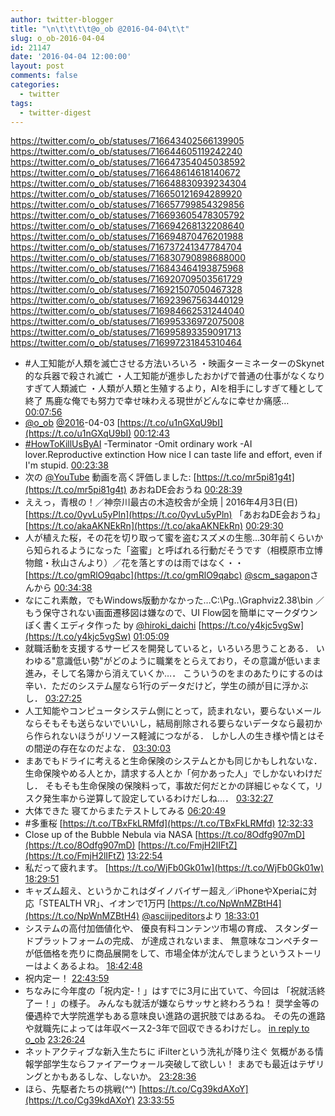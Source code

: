 ```yaml
---
author: twitter-blogger
title: "\n\t\t\t\t@o_ob @2016-04-04\t\t"
slug: o_ob-2016-04-04
id: 21147
date: '2016-04-04 12:00:00'
layout: post
comments: false
categories:
  - twitter
tags:
  - twitter-digest
---
```


https://twitter.com/o_ob/statuses/716643402566139905 https://twitter.com/o_ob/statuses/716644605119242240 https://twitter.com/o_ob/statuses/716647354045038592 https://twitter.com/o_ob/statuses/716648614618140672 https://twitter.com/o_ob/statuses/716648830939234304 https://twitter.com/o_ob/statuses/716650121694289920 https://twitter.com/o_ob/statuses/716657799854329856 https://twitter.com/o_ob/statuses/716693605478305792 https://twitter.com/o_ob/statuses/716694268132208640 https://twitter.com/o_ob/statuses/716694870476201988 https://twitter.com/o_ob/statuses/716737241347784704 https://twitter.com/o_ob/statuses/716830790898688000 https://twitter.com/o_ob/statuses/716843464193875968 https://twitter.com/o_ob/statuses/716920709503561729 https://twitter.com/o_ob/statuses/716921507050467328 https://twitter.com/o_ob/statuses/716923967563440129 https://twitter.com/o_ob/statuses/716984662531244040 https://twitter.com/o_ob/statuses/716995336972075008 https://twitter.com/o_ob/statuses/716995893359091713 https://twitter.com/o_ob/statuses/716997231845310464  

*   #人工知能が人類を滅亡させる方法いろいろ ・映画ターミネーターのSkynet的な兵器で殺され滅亡 ・人工知能が進歩したおかげで普通の仕事がなくなりすぎて人類滅亡 ・人類が人類と生殖するより，AIを相手にしすぎて種として終了 馬鹿な俺でも努力で幸せ味わえる現世がどんなに幸せか痛感… [00:07:56](https://twitter.com/o_ob/statuses/716643402566139905)
*   [@o_ob](https://twitter.com/o_ob) [@2016](https://twitter.com/2016)-04-03 [https://t.co/u1nGXqU9bI](https://t.co/u1nGXqU9bI) [00:12:43](https://twitter.com/o_ob/statuses/716644605119242240)
*   [#HowToKillUsByAI](https://twitter.com/search?q=%23HowToKillUsByAI&src=hash) -Terminator -Omit ordinary work -AI lover.Reproductive extinction How nice I can taste life and effort, even if I'm stupid. [00:23:38](https://twitter.com/o_ob/statuses/716647354045038592)
*   次の [@YouTube](https://twitter.com/YouTube) 動画を高く評価しました: [https://t.co/mr5pi81g4t](https://t.co/mr5pi81g4t) あおねDE会おうね [00:28:39](https://twitter.com/o_ob/statuses/716648614618140672)
*   ええっ，青根の！／神奈川最古の木造校舎が全焼 | 2016年4月3日(日) [https://t.co/0yvLu5yPln](https://t.co/0yvLu5yPln) 「あおねDE会おうね」 [https://t.co/akaAKNEkRn](https://t.co/akaAKNEkRn) [00:29:30](https://twitter.com/o_ob/statuses/716648830939234304)
*   人が植えた桜，その花を切り取って蜜を盗むスズメの生態…30年前くらいから知られるようになった「盗蜜」と呼ばれる行動だそうです（相模原市立博物館・秋山さんより）／花を落とすのは雨ではなく・・ [https://t.co/gmRlO9qabc](https://t.co/gmRlO9qabc) [@scm_sagapon](https://twitter.com/scm_sagapon)さんから [00:34:38](https://twitter.com/o_ob/statuses/716650121694289920)
*   なにこれ素敵，でもWindows版動かなかった…C:\Pg..\Graphviz2.38\bin ／もう保守されない画面遷移図は嫌なので、UI Flow図を簡単にマークダウンぽく書くエディタ作った by [@hiroki_daichi](https://twitter.com/hiroki_daichi) [https://t.co/y4kjc5vgSw](https://t.co/y4kjc5vgSw) [01:05:09](https://twitter.com/o_ob/statuses/716657799854329856)
*   就職活動を支援するサービスを開発していると，いろいろ思うことある． いわゆる"意識低い勢"がどのように職業をとらえており，その意識が低いまま進み，そして名簿から消えていくか…． こういうのをまのあたりにするのは辛い．ただのシステム屋なら1行のデータだけど，学生の顔が目に浮かぶし． [03:27:25](https://twitter.com/o_ob/statuses/716693605478305792)
*   人工知能やコンピュータシステム側にとって，読まれない，要らないメールならそもそも送らないでいいし，結局削除される要らないデータなら最初から作られないほうがリソース軽減につながる． しかし人の生き様や情とはその間逆の存在なのだよな． [03:30:03](https://twitter.com/o_ob/statuses/716694268132208640)
*   まあでもドライに考えると生命保険のシステムとかも同じかもしれないな． 生命保険やめる人とか，請求する人とか「何かあった人」でしかないわけだし． そもそも生命保険の保険料って，事故だ何だとかの詳細じゃなくて，リスク発生率から逆算して設定しているわけだしね…． [03:32:27](https://twitter.com/o_ob/statuses/716694870476201988)
*   大体できた 寝てからまたテストしてみる [06:20:49](https://twitter.com/o_ob/statuses/716737241347784704)
*   #多重桜 [https://t.co/TBxFkLRMfd](https://t.co/TBxFkLRMfd) [12:32:33](https://twitter.com/o_ob/statuses/716830790898688000)
*   Close up of the Bubble Nebula via NASA [https://t.co/8Odfg907mD](https://t.co/8Odfg907mD) [https://t.co/FmjH2lIFtZ](https://t.co/FmjH2lIFtZ) [13:22:54](https://twitter.com/o_ob/statuses/716843464193875968)
*   私だって疲れます。 [https://t.co/WjFb0Gk01w](https://t.co/WjFb0Gk01w) [18:29:51](https://twitter.com/o_ob/statuses/716920709503561729)
*   キャズム超え、というかこれはダイノバイザー超え／iPhoneやXperiaに対応「STEALTH VR」、イオンで1万円 [https://t.co/NpWnMZBtH4](https://t.co/NpWnMZBtH4) [@asciijpeditors](https://twitter.com/asciijpeditors)より [18:33:01](https://twitter.com/o_ob/statuses/716921507050467328)
*   システムの高付加価値化や、 優良有料コンテンツ市場の育成、 スタンダードプラットフォームの完成、 が達成されないまま、 無意味なコンペチターが低価格を売りに商品展開をして、市場全体が沈んでしまうというストーリーはよくあるよね。 [18:42:48](https://twitter.com/o_ob/statuses/716923967563440129)
*   祝内定ー！ [22:43:59](https://twitter.com/o_ob/statuses/716984662531244040)
*   ちなみに今年度の「祝内定-！」はすでに3月に出ていて、今回は 「祝就活終了ー！」の様子。 みんなも就活が嫌ならサッサと終わろうね！ 奨学金等の優遇枠で大学院進学もある意味良い進路の選択肢ではあるね。 その先の進路や就職先によっては年収ベース2-3年で回収できるわけだし。 [in reply to o_ob](https://twitter.com/o_ob/statuses/716984662531244040) [23:26:24](https://twitter.com/o_ob/statuses/716995336972075008)
*   ネットアクティブな新入生たちに iFilterという洗礼が降り注ぐ 気概がある情報学部学生ならファイアーウォール突破して欲しい！ まあでも最近はテザリングとかもあるしな、しないか。 [23:28:36](https://twitter.com/o_ob/statuses/716995893359091713)
*   ほら、先駆者たちの挑戦(^^) [https://t.co/Cg39kdAXoY](https://t.co/Cg39kdAXoY) [23:33:55](https://twitter.com/o_ob/statuses/716997231845310464)